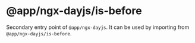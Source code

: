 # @app/ngx-dayjs/is-before

Secondary entry point of `@app/ngx-dayjs`. It can be used by importing from `@app/ngx-dayjs/is-before`.
